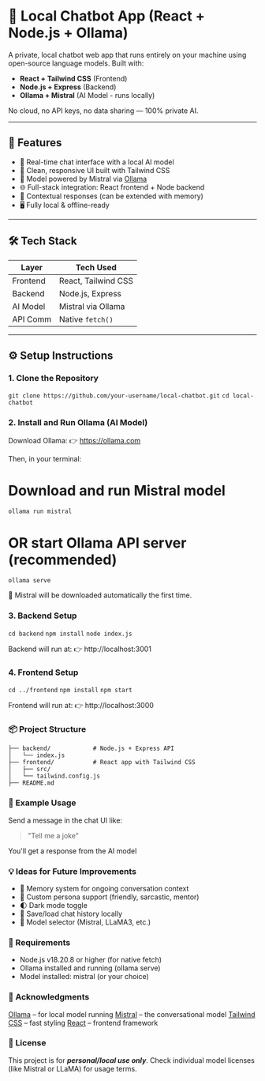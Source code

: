 # 🤖 Local Chatbot App (React + Node.js + Ollama)

A private, local chatbot web app that runs entirely on your machine using open-source language models. Built with:

- **React + Tailwind CSS** (Frontend)
- **Node.js + Express** (Backend)
- **Ollama + Mistral** (AI Model - runs locally)

No cloud, no API keys, no data sharing — 100% private AI.

---

## 🚀 Features

- 🔁 Real-time chat interface with a local AI model
- 🎨 Clean, responsive UI built with Tailwind CSS
- 🧠 Model powered by Mistral via [Ollama](https://ollama.com)
- 🌐 Full-stack integration: React frontend + Node backend
- 💬 Contextual responses (can be extended with memory)
- 🖥️ Fully local & offline-ready

---

## 🛠️ Tech Stack

| Layer      | Tech Used                |
|------------|--------------------------|
| Frontend   | React, Tailwind CSS      |
| Backend    | Node.js, Express         |
| AI Model   | Mistral via Ollama       |
| API Comm   | Native `fetch()`         |

---

## ⚙ Setup Instructions

### 1. Clone the Repository

`git clone https://github.com/your-username/local-chatbot.git`
`cd local-chatbot`

### 2. Install and Run Ollama (AI Model)
Download Ollama:
👉 https://ollama.com

Then, in your terminal:
# Download and run Mistral model
`ollama run mistral`

# OR start Ollama API server (recommended)
`ollama serve`

📌 Mistral will be downloaded automatically the first time.

### 3. Backend Setup
`cd backend`
`npm install`
`node index.js`

Backend will run at:
👉 http://localhost:3001

### 4. Frontend Setup

`cd ../frontend`
`npm install`
`npm start`

Frontend will run at:
👉 http://localhost:3000

### 📦 Project Structure

```local-chatbot/
├── backend/            # Node.js + Express API
│   └── index.js
├── frontend/           # React app with Tailwind CSS
│   ├── src/
│   └── tailwind.config.js
├── README.md
```

### 🧪 Example Usage

Send a message in the chat UI like:

> "Tell me a joke"

You'll get a response from the AI model

### 💡 Ideas for Future Improvements
- 🧠 Memory system for ongoing conversation context
- 🧍 Custom persona support (friendly, sarcastic, mentor)
- 🌓 Dark mode toggle
- 💾 Save/load chat history locally
- 🔀 Model selector (Mistral, LLaMA3, etc.)

### 🧰 Requirements
- Node.js v18.20.8 or higher (for native fetch)
- Ollama installed and running (ollama serve)
- Model installed: mistral (or your choice)

### 🙌 Acknowledgments
[Ollama](https://ollama.com/) – for local model running
[Mistral](https://mistral.ai/) – the conversational model
[Tailwind CSS](https://tailwindcss.com/) – fast styling
[React](https://react.dev/) – frontend framework

### 📄 License
This project is for ***personal/local use only***. Check individual model licenses (like Mistral or LLaMA) for usage terms.